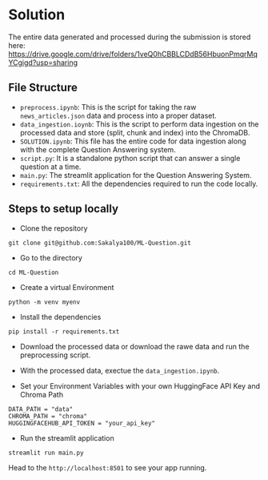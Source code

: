 # Solution
The entire data generated and processed during the submission is stored here: https://drive.google.com/drive/folders/1veQ0hCBBLCDdB56HbuonPmqrMqYCgigd?usp=sharing

## File Structure
- `preprocess.ipynb`: This is the script for taking the raw `news_articles.json` data and process into a proper dataset.
- `data_ingestion.ioynb`: This is the script to perform data ingestion on the processed data and store (split, chunk and index) into the ChromaDB.
- `SOLUTION.ipynb`: This file has the entire code for data ingestion along with the complete Question Answering system.
- `script.py`: It is a standalone python script that can answer a single question at a time.
- `main.py`: The streamlit application for the Question Answering System.
- `requirements.txt`: All the dependencies required to run the code locally.

## Steps to setup locally
- Clone the repository
```
git clone git@github.com:Sakalya100/ML-Question.git
```

- Go to the directory
```
cd ML-Question
```

- Create a virtual Environment
```
python -m venv myenv
```

- Install the dependencies
```
pip install -r requirements.txt
```

- Download the processed data or download the rawe data and run the preprocessing script.
- With the processed data, exectue the `data_ingestion.ipynb`.

- Set your Environment Variables with your own HuggingFace API Key and Chroma Path
```
DATA_PATH = "data"
CHROMA_PATH = "chroma"
HUGGINGFACEHUB_API_TOKEN = "your_api_key"
```

- Run the streamlit application
```
streamlit run main.py
```

Head to the `http://localhost:8501` to see your app running.
